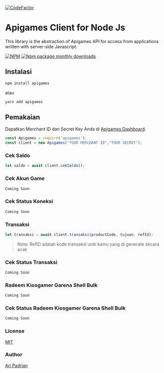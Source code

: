 [![CodeFactor](https://www.codefactor.io/repository/github/aripadrian/apigames/badge)](https://www.codefactor.io/repository/github/aripadrian/apigames)
# Apigames Client for Node Js

This library is the abstraction of Apigames API for access from applications written with server-side Javascript.

[![NPM](https://nodei.co/npm/apigames.png)](https://nodei.co/npm/apigames/)
[![Npm package monthly downloads](https://badgen.net/npm/dm/apigames)](https://npmjs.ccom/package/apigames)



## Instalasi

```bash
npm install apigames
```

atau

```bash
yarn add apigames
```

## Pemakaian
Dapatkan Merchant ID dan Secret Key Anda di [Apigames Dashboard](https://member.apigames.id/pengaturan/secret-key).

```js
const Apigames = require('apigames');
const client = new Apigames("YOUR MERCHANT ID","YOUR SECRET");
```


### Cek Saldo
```js
let saldo = await client.cekSaldo();
```

### Cek Akun Game
```js
Coming Soon
```

### Cek Status Koneksi
```js
Coming Soon
```

### Transaksi

```js
let transaksi = await client.transaksi(productCode, tujuan, refId);
```

> Note:
> RefID adalah kode transaksi unik kamu yang di generate secara acak

### Cek Status Transaksi
```js
Coming Soon
```

### Radeem Kiosgamer Garena Shell Bulk
```js
Coming Soon
```

### Cek Status Radeem Kiosgamer Garena Shell Bulk
```js
Coming Soon
```

### License

[MIT](https://github.com/aripadrian/apigames/blob/master/LICENSE)

### Author

[Ari Padrian](mailto:aripadrian@gmail.com)



